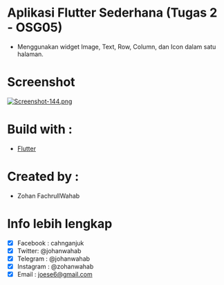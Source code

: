 # Aplikasi Flutter Sederhana (Tugas 2 - OSG05)
- Menggunakan widget Image, Text, Row, Column, dan Icon dalam satu halaman.

# Screenshot
[![Screenshot-144.png](https://i.postimg.cc/GhsQZKMk/Screenshot-144.png)](https://postimg.cc/xcnMmvVC)

# Build with :
- [Flutter](https://flutter.dev/)

# Created by :
- Zohan FachrullWahab

# Info lebih lengkap
- [x] Facebook : cahnganjuk
- [x] Twitter: @johanwahab
- [x] Telegram : @johanwahab
- [x] Instagram : @zohanwahab
- [x] Email : joese6@gmail.com
